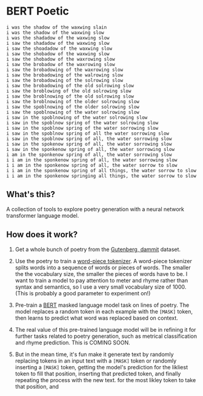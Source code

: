 # BERT Poetic

```
i was the shadow of the waxwing slain
i was the shadow of the waxwing slow
i was the shadadow of the waxwing slow
i saw the shadadow of the waxwing slow
i saw the shoadadow of the waxwing slow
i saw the shobadow of the waxwing slow
i saw the shobadow of the waxrowing slow
i saw the brobadow of the waxrowing slow
i saw the brobadowing of the waxrowing slow
i saw the brobadowing of the walrowing slow
i saw the brobadowing of the solrowing slow
i saw the brobadowing of the old solrowing slow
i saw the broblowing of the old solrowing slow
i saw the broblnowing of the old solrowing slow
i saw the broblnowing of the older solrowing slow
i saw the spoblnowing of the older solrowing slow
i saw the spoblnowing of the water solrowing slow
i saw in the spoblnowing of the water solrowing slow
i saw in the spoblnow spring of the water solrowing slow
i saw in the spoblnow spring of the water sorrowing slow
i saw in the spoblnow spring of all the water sorrowing slow
i saw in the spoblnow spring of all, the water sorrowing slow
i saw in the spokenow spring of all, the water sorrowing slow
i saw in the sponkenow spring of all, the water sorrowing slow
i am in the sponkenow spring of all, the water sorrowing slow
i i am in the sponkenow spring of all, the water sorrowing slow
i i am in the sponkenow spring of all, the water sorrow to slow
i i am in the sponkenow spring of all things, the water sorrow to slow
i i am in the sponkenow springing all things, the water sorrow to slow
```

## What's this?
A collection of tools to explore poetry generation
with a neural network transformer language model.

## How does it work?

1. Get a whole bunch of poetry from the [Gutenberg,
   dammit](https://github.com/aparrish/gutenberg-dammit) dataset.

2. Use the poetry to train a [word-piece
   tokenizer](https://github.com/huggingface/tokenizers). A word-piece
   tokenizer splits words into a sequence of words or pieces of words. The smaller
   the the vocabulary size, the smaller the pieces of words have to be. I want to
   train a model to pay attention to meter and rhyme rather than syntax and
   semantics, so I use a very small vocabulary size of 1000. (This is probably a
   good parameter to experiment on!)

3. Pre-train a [BERT](https://www.aclweb.org/anthology/N19-1423.pdf) masked
   language model task on lines of poetry. The model replaces a random token
   in each example with the `[MASK]` token, then learns to predict what word
   was replaced based on context.

4. The real value of this pre-trained language model will be in refining it
   for further tasks related to poetry generation, such as metrical classification
   and rhyme prediction. This is COMING SOON.

5. But in the mean time, it's fun make it generate text by randomly replacing
   tokens in an input text with a `[MASK]` token or randomly inserting a `[MASK]`
   token, getting the model's prediction for the likliest token to fill that
   position, inserting that predicted token, and finally repeating the process
   with the new text.
   for the most likley token to take that position, and 
 
